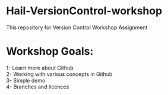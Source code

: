 # Hail-VersionControl-workshop
This repository for Version Control Workshop Assignment 
# Workshop Goals:
1- Learn more about Github\
2- Working with various concepts in Github\
3- Simple demo\
4- Branches and licences
